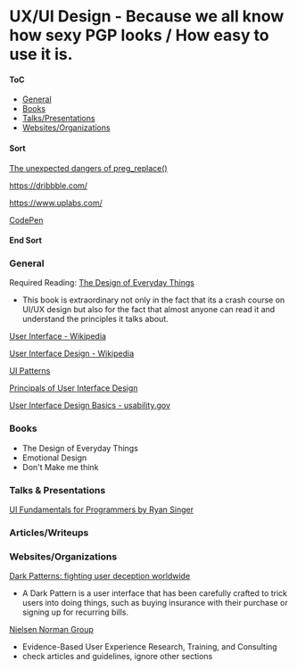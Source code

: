 # UX/UI Design - Because we all know how sexy PGP looks / How easy to use it is.



#### ToC
* [General](#general)
* [Books](#books)
* [Talks/Presentations](#talks)
* [Websites/Organizations](#web)




#### Sort
[The unexpected dangers of preg_replace()](https://bitquark.co.uk/blog/2013/07/23/the_unexpected_dangers_of_preg_replace)

https://dribbble.com/

https://www.uplabs.com/

[CodePen](https://codepen.io/#)
#### End Sort


### <a name="general"></a>General

Required Reading: [The Design of Everyday Things](http://www.jnd.org/books/design-of-everyday-things-revised.html)
* This book is extraordinary not only in the fact that its a crash course on UI/UX design but also for the fact that almost anyone can read it and understand the principles it talks about.

[User Interface - Wikipedia](https://en.wikipedia.org/wiki/User_interface)

[User Interface Design - Wikipedia](https://en.wikipedia.org/wiki/User_interface_design)

[UI Patterns](http://ui-patterns.com/)

[Principals of User Interface Design](https://en.wikipedia.org/wiki/Principles_of_user_interface_design)

[User Interface Design Basics - usability.gov](https://www.usability.gov/what-and-why/user-interface-design.html)


### <a name="books"></a>Books
* The Design of Everyday Things
* Emotional Design
* Don't Make me think



### <a name="talks"></a>Talks & Presentations

[UI Fundamentals for Programmers by Ryan Singer](https://vimeo.com/6702766)



### <a name="article"></a>Articles/Writeups




### <a name="web"></a>Websites/Organizations

[Dark Patterns: fighting user deception worldwide](http://darkpatterns.org/)
* A Dark Pattern is a user interface that has been carefully crafted to trick users into doing things, such as buying insurance with their purchase or signing up for recurring bills.


[Nielsen Norman Group](http://www.nngroup.com)
* Evidence-Based User Experience Research, Training, and Consulting
* check articles and guidelines, ignore other sections